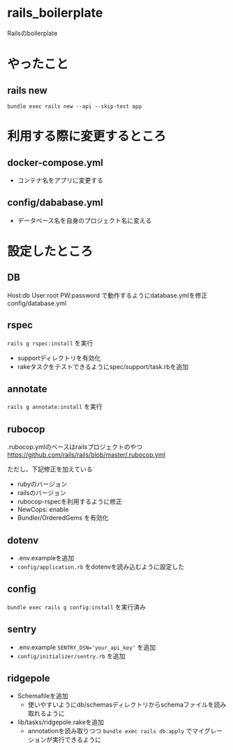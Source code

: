 # rails_boilerplate
Railsのboilerplate

# やったこと
## rails new
`bundle exec rails new --api --skip-test app`

# 利用する際に変更するところ
## docker-compose.yml
- コンテナ名をアプリに変更する

## config/dababase.yml
- データベース名を自身のプロジェクト名に変える

# 設定したところ
## DB
Host:db
User:root
PW:password
で動作するようにdatabase.ymlを修正
config/database.yml

## rspec
`rails g rspec:install` を実行
- supportディレクトリを有効化
- rakeタスクをテストできるようにspec/support/task.rbを追加

## annotate
`rails g annotate:install` を実行

## rubocop
.rubocop.ymlのベースはrailsプロジェクトのやつ
https://github.com/rails/rails/blob/master/.rubocop.yml

ただし、下記修正を加えている
- rubyのバージョン
- railsのバージョン
- rubocop-rspecを利用するように修正
- NewCops: enable 
- Bundler/OrderedGems を有効化

## dotenv
- .env.exampleを追加
- `config/application.rb` をdotenvを読み込むように設定した

## config
`bundle exec rails g config:install` を実行済み

## sentry
- .env.example `SENTRY_DSN='your_api_key'` を追加
- `config/initializer/sentry.rb` を追加

## ridgepole
- Schemafileを追加
  - 使いやすいようにdb/schemasディレクトリからschemaファイルを読み取れるように
- lib/tasks/ridgepole.rakeを追加
  - annotationを読み取りつつ `bundle exec rails db:apply` でマイグレーションが実行できるように
